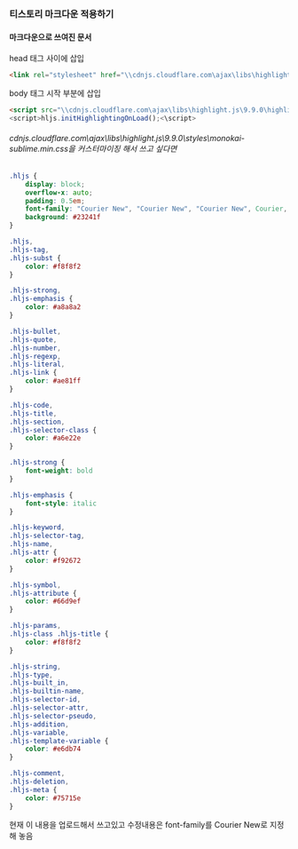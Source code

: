 ### 티스토리 마크다운 적용하기

#### 마크다운으로 쓰여진 문서

head 태그 사이에 삽입
```html
<link rel="stylesheet" href="\\cdnjs.cloudflare.com\ajax\libs\highlight.js\9.9.0\styles\monokai-sublime.min.css">
```

body 태그 시작 부분에 삽입

```html
<script src="\\cdnjs.cloudflare.com\ajax\libs\highlight.js\9.9.0\highlight.min.js"><\script>
<script>hljs.initHighlightingOnLoad();<\script>
```

###### cdnjs.cloudflare.com\ajax\libs\highlight.js\9.9.0\styles\monokai-sublime.min.css을 커스터마이징 해서 쓰고 싶다면


```css
.hljs {
	display: block;
	overflow-x: auto;
	padding: 0.5em;
	font-family: "Courier New", "Courier New", "Courier New", Courier, monospace !important;
	background: #23241f
}

.hljs,
.hljs-tag,
.hljs-subst {
	color: #f8f8f2
}

.hljs-strong,
.hljs-emphasis {
	color: #a8a8a2
}

.hljs-bullet,
.hljs-quote,
.hljs-number,
.hljs-regexp,
.hljs-literal,
.hljs-link {
	color: #ae81ff
}

.hljs-code,
.hljs-title,
.hljs-section,
.hljs-selector-class {
	color: #a6e22e
}

.hljs-strong {
	font-weight: bold
}

.hljs-emphasis {
	font-style: italic
}

.hljs-keyword,
.hljs-selector-tag,
.hljs-name,
.hljs-attr {
	color: #f92672
}

.hljs-symbol,
.hljs-attribute {
	color: #66d9ef
}

.hljs-params,
.hljs-class .hljs-title {
	color: #f8f8f2
}

.hljs-string,
.hljs-type,
.hljs-built_in,
.hljs-builtin-name,
.hljs-selector-id,
.hljs-selector-attr,
.hljs-selector-pseudo,
.hljs-addition,
.hljs-variable,
.hljs-template-variable {
	color: #e6db74
}

.hljs-comment,
.hljs-deletion,
.hljs-meta {
	color: #75715e
}
```

현재 이 내용을 업로드해서 쓰고있고
수정내용은 font-family를 Courier New로 지정해 놓음